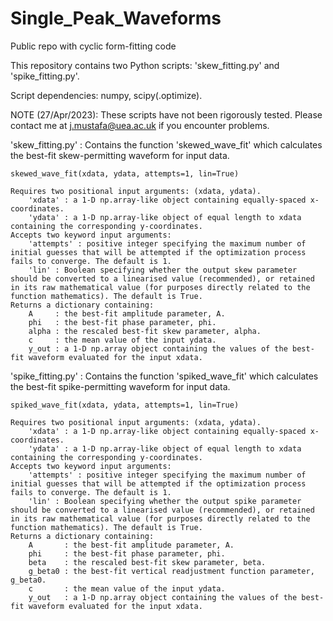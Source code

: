 # Single_Peak_Waveforms
 Public repo with cyclic form-fitting code

This repository contains two Python scripts: 'skew_fitting.py' and 'spike_fitting.py'.

Script dependencies: numpy, scipy(.optimize).

NOTE (27/Apr/2023): These scripts have not been rigorously tested. Please contact me at j.mustafa@uea.ac.uk if you encounter problems.



'skew_fitting.py' : Contains the function 'skewed_wave_fit' which calculates the best-fit skew-permitting waveform for input data.

	skewed_wave_fit(xdata, ydata, attempts=1, lin=True)

	Requires two positional input arguments: (xdata, ydata).
		'xdata' : a 1-D np.array-like object containing equally-spaced x-coordinates.
		'ydata' : a 1-D np.array-like object of equal length to xdata containing the corresponding y-coordinates.
	Accepts two keyword input arguments:
		'attempts' : positive integer specifying the maximum number of initial guesses that will be attempted if the optimization process fails to converge. The default is 1.
		'lin' : Boolean specifying whether the output skew parameter should be converted to a linearised value (recommended), or retained in its raw mathematical value (for purposes directly related to the function mathematics). The default is True.
	Returns a dictionary containing:
		A     : the best-fit amplitude parameter, A.
		phi   : the best-fit phase parameter, phi.
		alpha : the rescaled best-fit skew parameter, alpha.
		c     : the mean value of the input ydata.
		y_out : a 1-D np.array object containing the values of the best-fit waveform evaluated for the input xdata.



'spike_fitting.py' : Contains the function 'spiked_wave_fit' which calculates the best-fit spike-permitting waveform for input data.

	spiked_wave_fit(xdata, ydata, attempts=1, lin=True)

	Requires two positional input arguments: (xdata, ydata).
		'xdata' : a 1-D np.array-like object containing equally-spaced x-coordinates.
		'ydata' : a 1-D np.array-like object of equal length to xdata containing the corresponding y-coordinates.
	Accepts two keyword input arguments:
		'attempts' : positive integer specifying the maximum number of initial guesses that will be attempted if the optimization process fails to converge. The default is 1.
		'lin' : Boolean specifying whether the output spike parameter should be converted to a linearised value (recommended), or retained in its raw mathematical value (for purposes directly related to the function mathematics). The default is True.
	Returns a dictionary containing:
		A       : the best-fit amplitude parameter, A.
		phi     : the best-fit phase parameter, phi.
		beta    : the rescaled best-fit skew parameter, beta.
		g_beta0 : the best-fit vertical readjustment function parameter, g_beta0.
		c       : the mean value of the input ydata.
		y_out   : a 1-D np.array object containing the values of the best-fit waveform evaluated for the input xdata.
